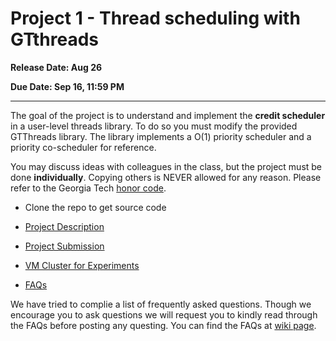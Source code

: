 # Project 1 - Thread scheduling with GTthreads

**Release Date: Aug 26**

**Due Date: Sep 16, 11:59 PM**

------

The goal of the project is to understand and implement the **credit scheduler** in a user-level threads library.
To do so you must modify the provided GTThreads library.
The library implements a O(1) priority scheduler and a priority co-scheduler for reference.

You may discuss ideas with colleagues in the class, but the project must be done **individually**.
Copying others is NEVER allowed for any reason.
Please refer to the Georgia Tech [honor code](http://www.honor.gatech.edu/).

* Clone the repo to get source code

* [Project Description](./doc/project_1_description.md)
* [Project Submission](./doc/project_1_submission.md)
* [VM Cluster for Experiments](./doc/vm_userguide.md)
* [FAQs](https://github.gatech.edu/CS6210-4210-Spring24/Project1/wiki/FAQs)

We have tried to complie a list of frequently asked questions.
Though we encourage you to ask questions we will request you to kindly read through the FAQs before posting any questing.
You can find the FAQs at [wiki page](https://github.gatech.edu/CS6210-4210-Spring24/Project1/wiki/FAQs).

